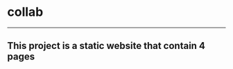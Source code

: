 # collab
-----------------

This project is a static website that contain 4 pages
------------------------------------------------------
